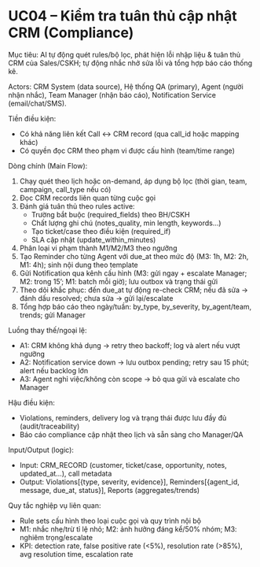 # UC04 – Kiểm tra tuân thủ cập nhật CRM (Compliance)

Mục tiêu: AI tự động quét rules/bộ lọc, phát hiện lỗi nhập liệu & tuân thủ CRM của Sales/CSKH; tự động nhắc nhở sửa lỗi và tổng hợp báo cáo thống kê.

Actors: CRM System (data source), Hệ thống QA (primary), Agent (người nhận nhắc), Team Manager (nhận báo cáo), Notification Service (email/chat/SMS).

Tiền điều kiện:
- Có khả năng liên kết Call ↔ CRM record (qua call_id hoặc mapping khác)
- Có quyền đọc CRM theo phạm vi được cấu hình (team/time range)

Dòng chính (Main Flow):
1) Chạy quét theo lịch hoặc on-demand, áp dụng bộ lọc (thời gian, team, campaign, call_type nếu có)
2) Đọc CRM records liên quan từng cuộc gọi
3) Đánh giá tuân thủ theo rules active:
   - Trường bắt buộc (required_fields) theo BH/CSKH
   - Chất lượng ghi chú (notes_quality, min length, keywords…)
   - Tạo ticket/case theo điều kiện (required_if)
   - SLA cập nhật (update_within_minutes)
4) Phân loại vi phạm thành M1/M2/M3 theo ngưỡng
5) Tạo Reminder cho từng Agent với due_at theo mức độ (M3: 1h, M2: 2h, M1: 4h); sinh nội dung theo template
6) Gửi Notification qua kênh cấu hình (M3: gửi ngay + escalate Manager; M2: trong 15’;
   M1: batch mỗi giờ); lưu outbox và trạng thái gửi
7) Theo dõi khắc phục: đến due_at tự động re-check CRM; nếu đã sửa → đánh dấu resolved; chưa sửa → gửi lại/escalate
8) Tổng hợp báo cáo theo ngày/tuần: by_type, by_severity, by_agent/team, trends; gửi Manager

Luồng thay thế/ngoại lệ:
- A1: CRM không khả dụng → retry theo backoff; log và alert nếu vượt ngưỡng
- A2: Notification service down → lưu outbox pending; retry sau 15 phút; alert nếu backlog lớn
- A3: Agent nghỉ việc/không còn scope → bỏ qua gửi và escalate cho Manager

Hậu điều kiện:
- Violations, reminders, delivery log và trạng thái được lưu đầy đủ (audit/traceability)
- Báo cáo compliance cập nhật theo lịch và sẵn sàng cho Manager/QA

Input/Output (logic):
- Input: CRM_RECORD (customer, ticket/case, opportunity, notes, updated_at…), call metadata
- Output: Violations[{type, severity, evidence}], Reminders[{agent_id, message, due_at, status}], Reports (aggregates/trends)

Quy tắc nghiệp vụ liên quan:
- Rule sets cấu hình theo loại cuộc gọi và quy trình nội bộ
- M1: nhắc nhẹ/trừ tỉ lệ nhỏ; M2: ảnh hưởng đáng kể/50% nhóm; M3: nghiêm trọng/escalate
- KPI: detection rate, false positive rate (<5%), resolution rate (>85%), avg resolution time, escalation rate
